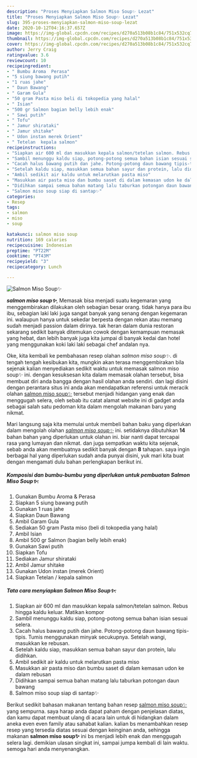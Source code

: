 ```yaml
---
description: "Proses Menyiapkan Salmon Miso Soup✨ Lezat"
title: "Proses Menyiapkan Salmon Miso Soup✨ Lezat"
slug: 395-proses-menyiapkan-salmon-miso-soup-lezat
date: 2020-10-12T04:16:37.657Z
image: https://img-global.cpcdn.com/recipes/d270a513b08b1c84/751x532cq70/salmon-miso-soup✨-foto-resep-utama.jpg
thumbnail: https://img-global.cpcdn.com/recipes/d270a513b08b1c84/751x532cq70/salmon-miso-soup✨-foto-resep-utama.jpg
cover: https://img-global.cpcdn.com/recipes/d270a513b08b1c84/751x532cq70/salmon-miso-soup✨-foto-resep-utama.jpg
author: Jerry Craig
ratingvalue: 3.6
reviewcount: 10
recipeingredient:
- " Bumbu Aroma  Perasa"
- "5 siung bawang putih"
- "1 ruas jahe"
- " Daun Bawang"
- " Garam Gula"
- "50 gram Pasta miso beli di tokopedia yang halal"
- " Isian"
- "500 gr Salmon bagian belly lebih enak"
- " Sawi putih"
- " Tofu"
- " Jamur shirataki"
- " Jamur shitake"
- " Udon instan merek Orient"
- " Tetelan  kepala salmon"
recipeinstructions:
- "Siapkan air 600 ml dan masukkan kepala salmon/tetelan salmon. Rebus hingga kaldu keluar. Matikan kompor"
- "Sambil menunggu kaldu siap, potong-potong semua bahan isian sesuai selera."
- "Cacah halus bawang putih dan jahe. Potong-potong daun bawang tipis-tipis. Tumis menggunakan minyak secukupnya. Setelah wangi, masukkan ke rebusan."
- "Setelah kaldu siap, masukkan semua bahan sayur dan protein, lalu didihkan."
- "Ambil sedikit air kaldu untuk melarutkan pasta miso"
- "Masukkan air pasta miso dan bumbu saset di dalam kemasan udon ke dalam rebusan"
- "Didihkan sampai semua bahan matang lalu taburkan potongan daun bawang"
- "Salmon miso soup siap di santap✨"
categories:
- Resep
tags:
- salmon
- miso
- soup

katakunci: salmon miso soup 
nutrition: 169 calories
recipecuisine: Indonesian
preptime: "PT22M"
cooktime: "PT43M"
recipeyield: "3"
recipecategory: Lunch

---
```



![Salmon Miso Soup✨](https://img-global.cpcdn.com/recipes/d270a513b08b1c84/751x532cq70/salmon-miso-soup✨-foto-resep-utama.jpg)

<b><i>salmon miso soup✨</i></b>, Memasak bisa menjadi suatu kegemaran yang menggembirakan dilakukan oleh sebagian besar orang. tidak hanya para ibu ibu, sebagian laki laki juga sangat banyak yang senang dengan kegemaran ini. walaupun hanya untuk sekedar berpesta dengan rekan atau memang sudah menjadi passion dalam dirinya. tak heran dalam dunia restoran sekarang sedikit banyak ditemukan cowok dengan kemampuan memasak yang hebat, dan lebih banyak juga kita jumpai di banyak kedai dan hotel yang menggunakan koki laki laki sebagai chef andalan nya.



Oke, kita kembali ke pembahasan resep olahan <i>salmon miso soup✨</i>. di tengah tengah kesibukan kita, mungkin akan terasa menggembirakan bila sejenak kalian menyediakan sedikit waktu untuk memasak salmon miso soup✨ ini. dengan kesuksesan kita dalam memasak olahan tersebut, bisa membuat diri anda bangga dengan hasil olahan anda sendiri. dan lagi disini dengan perantara situs ini anda akan mendapatkan referensi untuk meracik olahan <u>salmon miso soup✨</u> tersebut menjadi hidangan yang enak dan menggugah selera, oleh sebab itu catat alamat website ini di gadget anda sebagai salah satu pedoman kita dalam mengolah makanan baru yang nikmat.


Mari langsung saja kita memulai untuk membeli bahan baku yang diperlukan dalam mengolah olahan <u><i>salmon miso soup✨</i></u> ini. setidaknya dibutuhkan <b>14</b> bahan bahan yang diperlukan untuk olahan ini. biar nanti dapat tercapai rasa yang lumayan dan nikmat. dan juga sempatkan waktu kita sejenak, sebab anda akan membuatnya sedikit banyak dengan <b>8</b> tahapan. saya ingin berbagai hal yang diperlukan sudah anda punyai disini, yuk mari kita buat dengan mengamati dulu bahan perlengkapan berikut ini.

<!--inarticleads1-->

##### Komposisi dan bumbu-bumbu yang diperlukan untuk pembuatan Salmon Miso Soup✨:

1. Gunakan  Bumbu Aroma &amp; Perasa
1. Siapkan 5 siung bawang putih
1. Gunakan 1 ruas jahe
1. Siapkan  Daun Bawang
1. Ambil  Garam Gula
1. Sediakan 50 gram Pasta miso (beli di tokopedia yang halal)
1. Ambil  Isian
1. Ambil 500 gr Salmon (bagian belly lebih enak)
1. Gunakan  Sawi putih
1. Siapkan  Tofu
1. Sediakan  Jamur shirataki
1. Ambil  Jamur shitake
1. Gunakan  Udon instan (merek Orient)
1. Siapkan  Tetelan / kepala salmon




<!--inarticleads2-->

##### Tata cara menyiapkan Salmon Miso Soup✨:

1. Siapkan air 600 ml dan masukkan kepala salmon/tetelan salmon. Rebus hingga kaldu keluar. Matikan kompor
1. Sambil menunggu kaldu siap, potong-potong semua bahan isian sesuai selera.
1. Cacah halus bawang putih dan jahe. Potong-potong daun bawang tipis-tipis. Tumis menggunakan minyak secukupnya. Setelah wangi, masukkan ke rebusan.
1. Setelah kaldu siap, masukkan semua bahan sayur dan protein, lalu didihkan.
1. Ambil sedikit air kaldu untuk melarutkan pasta miso
1. Masukkan air pasta miso dan bumbu saset di dalam kemasan udon ke dalam rebusan
1. Didihkan sampai semua bahan matang lalu taburkan potongan daun bawang
1. Salmon miso soup siap di santap✨




Berikut sedikit bahasan makanan tentang bahan resep <u>salmon miso soup✨</u> yang sempurna. saya harap anda dapat paham dengan penjelasan diatas, dan kamu dapat membuat ulang di acara lain untuk di hidangkan dalam aneka even even family atau sahabat kalian. kalian bs menambahkan resep resep yang tersedia diatas sesuai dengan keinginan anda, sehingga makanan <b>salmon miso soup✨</b> ini bs menjadi lebih enak dan menggugah selera lagi. demikian ulasan singkat ini, sampai jumpa kembali di lain waktu. semoga hari anda menyenangkan.
